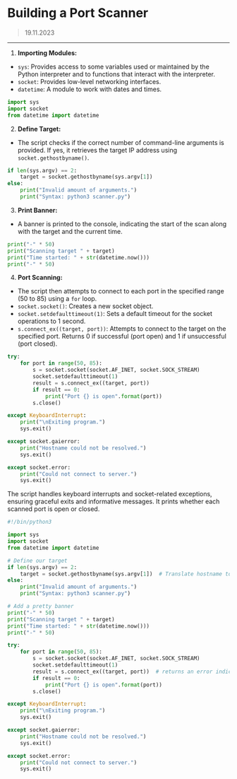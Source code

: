 # Building a Port Scanner
> 19.11.2023
---

1. **Importing Modules:**
 - `sys`: Provides access to some variables used or maintained by the Python interpreter and to functions that interact with the interpreter.
- `socket`: Provides low-level networking interfaces.
- `datetime`: A module to work with dates and times.

```python
import sys
import socket
from datetime import datetime
```

2. **Define Target:**
- The script checks if the correct number of command-line arguments is provided. If yes, it retrieves the target IP address using `socket.gethostbyname()`.

```python
if len(sys.argv) == 2:
    target = socket.gethostbyname(sys.argv[1])
else:
    print("Invalid amount of arguments.")
    print("Syntax: python3 scanner.py")
```

3. **Print Banner:**
- A banner is printed to the console, indicating the start of the scan along with the target and the current time.

```python
print("-" * 50)
print("Scanning target " + target)
print("Time started: " + str(datetime.now()))
print("-" * 50)
```

4. **Port Scanning:**
- The script then attempts to connect to each port in the specified range (50 to 85) using a `for` loop.
- `socket.socket()`: Creates a new socket object.
- `socket.setdefaulttimeout(1)`: Sets a default timeout for the socket operations to 1 second.
- `s.connect_ex((target, port))`: Attempts to connect to the target on the specified port. Returns 0 if successful (port open) and 1 if unsuccessful (port closed).

```python
try:
    for port in range(50, 85):
        s = socket.socket(socket.AF_INET, socket.SOCK_STREAM)
        socket.setdefaulttimeout(1)
        result = s.connect_ex((target, port))
        if result == 0:
            print("Port {} is open".format(port))
        s.close()

except KeyboardInterrupt:
    print("\nExiting program.")
    sys.exit()

except socket.gaierror:
    print("Hostname could not be resolved.")
    sys.exit()

except socket.error:
    print("Could not connect to server.")
    sys.exit()
```

The script handles keyboard interrupts and socket-related exceptions, ensuring graceful exits and informative messages. It prints whether each scanned port is open or closed.

```python
#!/bin/python3

import sys
import socket
from datetime import datetime

# Define our target
if len(sys.argv) == 2:
    target = socket.gethostbyname(sys.argv[1])  # Translate hostname to IPv4
else:
    print("Invalid amount of arguments.")
    print("Syntax: python3 scanner.py")

# Add a pretty banner
print("-" * 50)
print("Scanning target " + target)
print("Time started: " + str(datetime.now()))
print("-" * 50)

try:
    for port in range(50, 85):
        s = socket.socket(socket.AF_INET, socket.SOCK_STREAM)
        socket.setdefaulttimeout(1)
        result = s.connect_ex((target, port))  # returns an error indicator - if port is open it throws a 0, otherwise 1
        if result == 0:
            print("Port {} is open".format(port))
        s.close()

except KeyboardInterrupt:
    print("\nExiting program.")
    sys.exit()

except socket.gaierror:
    print("Hostname could not be resolved.")
    sys.exit()

except socket.error:
    print("Could not connect to server.")
    sys.exit()
```